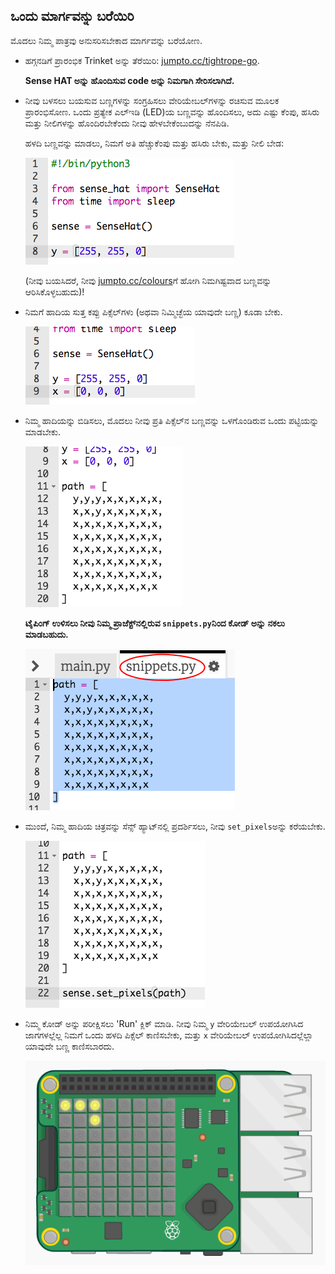 ## ಒಂದು ಮಾರ್ಗವನ್ನು ಬರೆಯಿರಿ

ಮೊದಲು ನಿಮ್ಮ ಪಾತ್ರವು ಅನುಸರಿಸಬೇಕಾದ ಮಾರ್ಗವನ್ನು ಬರೆಯೋಣ.

+ ಹಗ್ಗನಡಿಗೆ ಪ್ರಾರಂಭಿಕ Trinket ಅನ್ನು ತೆರೆಯಿರಿ: <a href="http://jumpto.cc/tightrope-go" target="_blank">jumpto.cc/tightrope-go</a>.
    
    **Sense HAT ಅನ್ನು ಹೊಂದಿಸುವ code ಅನ್ನು ನಿಮಗಾಗಿ ಸೇರಿಸಲಾಗಿದೆ.**

+ ನೀವು ಬಳಸಲು ಬಯಸುವ ಬಣ್ಣಗಳನ್ನು ಸಂಗ್ರಹಿಸಲು ವೇರಿಯೇಬಲ್‌ಗಳನ್ನು ರಚಿಸುವ ಮೂಲಕ ಪ್ರಾರಂಭಿಸೋಣ. ಒಂದು ಪ್ರತ್ಯೇಕ ಎಲ್ಇಡಿ (LED)ಯ ಬಣ್ಣವನ್ನು ಹೊಂದಿಸಲು, ಅದು ಎಷ್ಟು ಕೆಂಪು, ಹಸಿರು ಮತ್ತು ನೀಲಿಗಳನ್ನು ಹೊಂದಿರಬೇಕೆಂದು ನೀವು ಹೇಳಬೇಕೆಂಬುದನ್ನು ನೆನಪಿಡಿ.
    
    ಹಳದಿ ಬಣ್ಣವನ್ನು ಮಾಡಲು, ನಿಮಗೆ ಅತಿ ಹೆಚ್ಚುಕೆಂಪು ಮತ್ತು ಹಸಿರು ಬೇಕು, ಮತ್ತು ನೀಲಿ ಬೇಡ:
    
    ![ತೆರೆಸೆರೆ (ಸ್ಕ್ರೀನ್‍ಶಾಟ್ - screenshot)](images/tightrope-yellow.png)
    
    (ನೀವು ಬಯಸಿದರೆ, ನೀವು [jumpto.cc/colours](http://jumpto.cc/colours)ಗೆ ಹೋಗಿ ನಿಮಗಿಷ್ಟವಾದ ಬಣ್ಣವನ್ನು ಆರಿಸಿಕೊಳ್ಳಬಹುದು)!

+ ನಿಮಗೆ ಹಾದಿಯ ಸುತ್ತ ಕಪ್ಪು ಪಿಕ್ಸೆಲ್‌ಗಳು (ಅಥವಾ ನಿಮ್ಮಿಚ್ಛೆಯ ಯಾವುದೇ ಬಣ್ಣ) ಕೂಡಾ ಬೇಕು.
    
    ![ತೆರೆಸೆರೆ](images/tightrope-black.png)

+ ನಿಮ್ಮ ಹಾದಿಯನ್ನು ಬಿಡಿಸಲು, ಮೊದಲು ನೀವು ಪ್ರತಿ ಪಿಕ್ಸೆಲ್‌ನ ಬಣ್ಣವನ್ನು ಒಳಗೊಂಡಿರುವ ಒಂದು ಪಟ್ಟಿಯನ್ನು ಮಾಡಬೇಕು.
    
    ![ತೆರೆಸೆರೆ](images/tightrope-path.png)
    
    **ಟೈಪಿಂಗ್ ಉಳಿಸಲು ನೀವು ನಿಮ್ಮ ಪ್ರಾಜೆಕ್ಟ್‌ನಲ್ಲಿರುವ `snippets.py`ನಿಂದ ಕೋಡ್ ಅನ್ನು ನಕಲು ಮಾಡಬಹುದು.**
    
    ![ತೆರೆಸೆರೆ](images/tightrope-snippets.png)

+ ಮುಂದೆ, ನಿಮ್ಮ ಹಾದಿಯ ಚಿತ್ರವನ್ನು ಸೆನ್ಸ್ ಹ್ಯಾಟ್‌ನಲ್ಲಿ ಪ್ರದರ್ಶಿಸಲು, ನೀವು `set_pixels`ಅನ್ನು ಕರೆಯಬೇಕು.
    
    ![ತೆರೆಸೆರೆ](images/tightrope-set-pixels.png)

+ ನಿಮ್ಮ ಕೋಡ್ ಅನ್ನು ಪರೀಕ್ಷಿಸಲು 'Run' ಕ್ಲಿಕ್ ಮಾಡಿ. ನೀವು ನಿಮ್ಮ `y` ವೇರಿಯೇಬಲ್ ಉಪಯೋಗಿಸಿದ ಜಾಗಗಳಲ್ಲೆಲ್ಲ ನಿಮಗೆ ಒಂದು ಹಳದಿ ಪಿಕ್ಸೆಲ್ ಕಾಣಿಸಬೇಕು, ಮತ್ತು `x` ವೇರಿಯೇಬಲ್ ಉಪಯೋಗಿಸಿದಲ್ಲೆಲ್ಲಾ ಯಾವುದೇ ಬಣ್ಣ ಕಾಣಿಸಬಾರದು.
    
    ![ತೆರೆಸೆರೆ](images/tightrope-path-test.png)